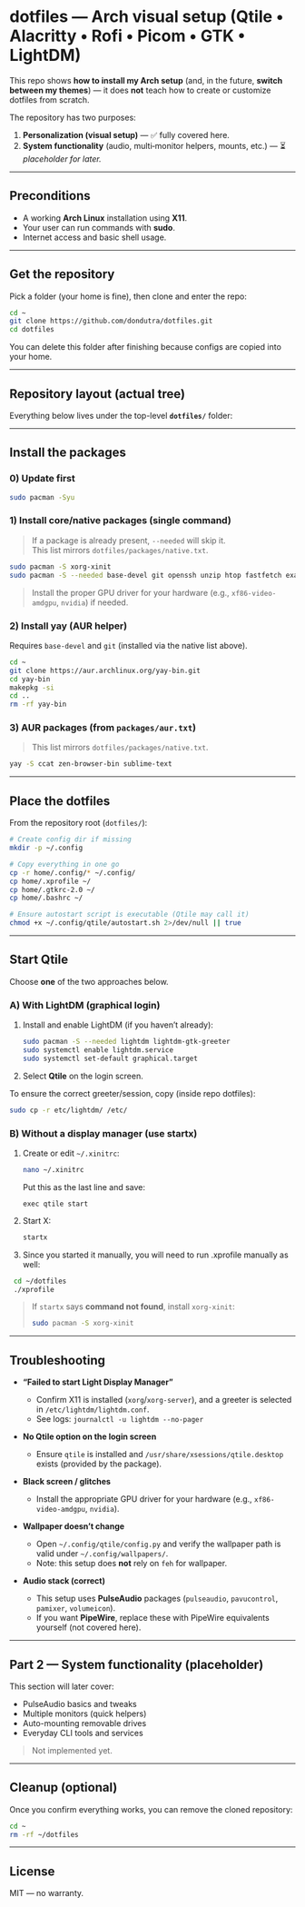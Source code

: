 # dotfiles — Arch visual setup (Qtile • Alacritty • Rofi • Picom • GTK • LightDM)

This repo shows **how to install my Arch setup** (and, in the future, **switch between my themes**) — it does **not** teach how to create or customize dotfiles from scratch.

The repository has two purposes:
1) **Personalization (visual setup)** — ✅ fully covered here.  
2) **System functionality** (audio, multi‑monitor helpers, mounts, etc.) — ⏳ *placeholder for later.*

---

## Preconditions

- A working **Arch Linux** installation using **X11**.  
- Your user can run commands with **sudo**.  
- Internet access and basic shell usage.

---

## Get the repository

Pick a folder (your home is fine), then clone and enter the repo:

```bash
cd ~
git clone https://github.com/dondutra/dotfiles.git
cd dotfiles
```

You can delete this folder after finishing because configs are copied into your home.

---

## Repository layout (actual tree)

Everything below lives under the top-level **`dotfiles/`** folder:

---

## Install the packages

### 0) Update first

```bash
sudo pacman -Syu
```

### 1) Install core/native packages (single command)

> If a package is already present, `--needed` will skip it.  
> This list mirrors `dotfiles/packages/native.txt`.

```bash
sudo pacman -S xorg-xinit
sudo pacman -S --needed base-devel git openssh unzip htop fastfetch exa brightnessctl xorg xorg-xinit lightdm lightdm-gtk-greeter qtile rofi feh alacritty xterm thunar code firefox vlc imv papirus-icon-theme pulseaudio pavucontrol pamixer volumeicon network-manager-applet cbatticon ttf-dejavu ttf-liberation noto-fonts noto-fonts-extra noto-fonts-cjk noto-fonts-emoji ttf-ubuntu-mono-nerd ttf-font-awesome ttf-nerd-fonts-symbols ttf-nerd-fonts-symbols-mono
```

> Install the proper GPU driver for your hardware (e.g., `xf86-video-amdgpu`, `nvidia`) if needed.

### 2) Install **yay** (AUR helper)

Requires `base-devel` and `git` (installed via the native list above).

```bash
cd ~
git clone https://aur.archlinux.org/yay-bin.git
cd yay-bin
makepkg -si
cd ..
rm -rf yay-bin
```

### 3) AUR packages (from `packages/aur.txt`)

> This list mirrors `dotfiles/packages/native.txt`.

```bash
yay -S ccat zen-browser-bin sublime-text
```

---

## Place the dotfiles

From the repository root (`dotfiles/`):

```bash
# Create config dir if missing
mkdir -p ~/.config

# Copy everything in one go
cp -r home/.config/* ~/.config/
cp home/.xprofile ~/
cp home/.gtkrc-2.0 ~/
cp home/.bashrc ~/

# Ensure autostart script is executable (Qtile may call it)
chmod +x ~/.config/qtile/autostart.sh 2>/dev/null || true
```

---

## Start Qtile

Choose **one** of the two approaches below.

### A) With **LightDM** (graphical login)

1) Install and enable LightDM (if you haven’t already):
   ```bash
   sudo pacman -S --needed lightdm lightdm-gtk-greeter
   sudo systemctl enable lightdm.service
   sudo systemctl set-default graphical.target
   ```

2) Select **Qtile** on the login screen.

To ensure the correct greeter/session, copy (inside repo dotfiles):
```bash
sudo cp -r etc/lightdm/ /etc/
```

### B) Without a display manager (use **startx**)

1) Create or edit `~/.xinitrc`:
   ```bash
   nano ~/.xinitrc
   ```
   Put this as the last line and save:
   ```
   exec qtile start
   ```

2) Start X:
   ```bash
   startx
   ```

3) Since you started it manually, you will need to run .xprofile manually as well:
  ```bash
   cd ~/dotfiles
   ./xprofile
   ```

> If `startx` says **command not found**, install `xorg-xinit`:
> ```bash
> sudo pacman -S xorg-xinit
> ```

---

## Troubleshooting

- **“Failed to start Light Display Manager”**
  - Confirm X11 is installed (`xorg`/`xorg-server`), and a greeter is selected in `/etc/lightdm/lightdm.conf`.
  - See logs: `journalctl -u lightdm --no-pager`

- **No Qtile option on the login screen**
  - Ensure `qtile` is installed and `/usr/share/xsessions/qtile.desktop` exists (provided by the package).

- **Black screen / glitches**
  - Install the appropriate GPU driver for your hardware (e.g., `xf86-video-amdgpu`, `nvidia`).

- **Wallpaper doesn’t change**
  - Open `~/.config/qtile/config.py` and verify the wallpaper path is valid under `~/.config/wallpapers/`.  
  - Note: this setup does **not** rely on `feh` for wallpaper.

- **Audio stack (correct)**  
  - This setup uses **PulseAudio** packages (`pulseaudio`, `pavucontrol`, `pamixer`, `volumeicon`).  
  - If you want **PipeWire**, replace these with PipeWire equivalents yourself (not covered here).

---

## Part 2 — System functionality (placeholder)

This section will later cover:
- PulseAudio basics and tweaks
- Multiple monitors (quick helpers)
- Auto-mounting removable drives
- Everyday CLI tools and services

> Not implemented yet.

---

## Cleanup (optional)

Once you confirm everything works, you can remove the cloned repository:

```bash
cd ~
rm -rf ~/dotfiles
```

---

## License

MIT — no warranty.
